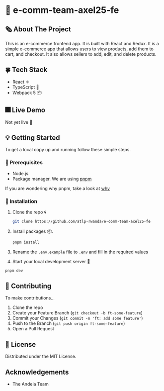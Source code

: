 # 🛒 e-comm-team-axel25-fe

## 🗞️ About The Project

This is an e-commerce frontend app. It is built with React and Redux. It is a simple e-commerce app that allows users to view products, add them to cart, and checkout. It also allows sellers to add, edit, and delete products.

## 🍀 Tech Stack

- React ⚛
- TypeScript 🦕
- Webpack 5 📦

<!-- LIVE DEMO -->

## 🎆 Live Demo

Not yet live 🙂

<!-- GETTING STARTED -->

## 💡 Getting Started

To get a local copy up and running follow these simple steps.

### 🚨 Prerequisites

- Node.js
- Package manager. We are using [pnpm](https://pnpm.io/)

If you are wondering why pnpm, take a look at [why](https://www.atatus.com/blog/npm-vs-yarn-vs-pnpm/)

### 🔩 Installation

1. Clone the repo 🌀

   ```sh
   git clone https://github.com/atlp-rwanda/e-comm-team-axel25-fe
   ```

2. Install packages 📦.

   ```sh
   pnpm install
   ```

3. Rename the `.env.example` file to `.env` and fill in the required values

4. Start your local development server 🌅

```sh
pnpm dev
```

<!-- CONTRIBUTING -->

## 🎨 Contributing

To make contributions...

1. Clone the repo
1. Create your Feature Branch (`git checkout -b ft-some-feature`)
1. Commit your Changes (`git commit -m 'ft: add some feature'`)
1. Push to the Branch (`git push origin ft-some-feature`)
1. Open a Pull Request

<!-- LICENSE -->

## 🪪 License

Distributed under the MIT License.

<!-- CONTACT -->

<!-- ACKNOWLEDGEMENTS -->

## Acknowledgements

- The Andela Team
